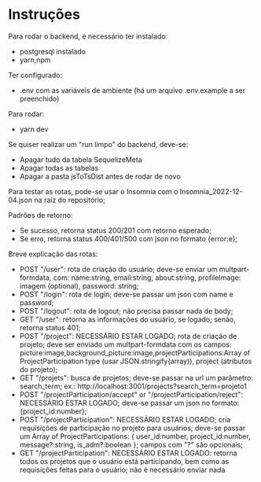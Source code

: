 # Instruções

Para rodar o backend, é necessário ter instalado:
- postgresql instalado
- yarn,npm

Ter configurado:
- .env com as variáveis de ambiente (há um arquivo .env.example a ser preenchido)

Para rodar:
- yarn dev

Se quiser realizar um "run limpo" do backend, deve-se:
- Apagar tudo da tabela SequelizeMeta
- Apagar todas as tabelas
- Apagar a pasta jsToTsDist antes de rodar de novo

Para testar as rotas, pode-se usar o Insomnia com o Insomnia_2022-12-04.json na raíz do repositório;

Padrões de retorno:
- Se sucesso, retorna status 200/201 com retorno esperado;
- Se erro, retorna status 400/401/500 com json no formato {error:e};

Breve explicação das rotas:
- POST "/user": rota de criação do usuário; deve-se enviar um multpart-formdata, com: name:string, email:string, about:string, profileImage: imagem (optional), password: string;
- POST "/login": rota de login; deve-se passar um json com name e password;
- POST "/logout": rota de logout; não precisa passar nada de body;
- GET "/user": retorna as informações do usuário, se logado; senão, retorna status 401;
- POST "/project": NECESSÁRIO ESTAR LOGADO; rota de criação de projeto; deve ser enviado um multpart-formdata com os campos: picture:image,background_picture:image,projectParticipations:Array of ProjectParticipation type (usar JSON.stringify(array)), project (atributos do projeto);
- GET "/projets": busca de projetos; deve-se passar na url um parâmetro: search_term; ex.: http://localhost:3001/projects?search_term=projeto1
- POST "/projectParticipation/accept" or "/projectParticipation/reject": NECESSÁRIO ESTAR LOGADO; deve-se passar um json no formato: {project_id:number};
- POST "/projectParticipation": NECESSÁRIO ESTAR LOGADO; cria requisições de participação no projeto para usuários; deve-se passar um Array of ProjectParticipations: {
  user_id:number,
  project_id:number,
  message?:string,
  is_adm?:boolean
}; 
campos com "?" são opcionais;
- GET "/projectParticipation": NECESSÁRIO ESTAR LOGADO: retorna todos os projetos que o usuário está participando, bem como as requisições feitas para o usuário; não é necessário enviar nada


